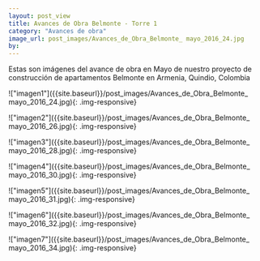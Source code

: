 ```yaml
---
layout: post_view
title: Avances de Obra Belmonte - Torre 1
category: "Avances de obra"
image_url: post_images/Avances_de_Obra_Belmonte_ mayo_2016_24.jpg
by:
---
```


Estas son imágenes del avance de obra en Mayo de nuestro proyecto de construcción de apartamentos Belmonte en Armenia, Quindio, Colombia


!["imagen1"]({{site.baseurl}}/post_images/Avances_de_Obra_Belmonte_ mayo_2016_24.jpg){: .img-responsive}

!["imagen2"]({{site.baseurl}}/post_images/Avances_de_Obra_Belmonte_ mayo_2016_26.jpg){: .img-responsive}

!["imagen3"]({{site.baseurl}}/post_images/Avances_de_Obra_Belmonte_ mayo_2016_28.jpg){: .img-responsive}

!["imagen4"]({{site.baseurl}}/post_images/Avances_de_Obra_Belmonte_ mayo_2016_30.jpg){: .img-responsive}

!["imagen5"]({{site.baseurl}}/post_images/Avances_de_Obra_Belmonte_ mayo_2016_31.jpg){: .img-responsive}

!["imagen6"]({{site.baseurl}}/post_images/Avances_de_Obra_Belmonte_ mayo_2016_32.jpg){: .img-responsive}

!["imagen7"]({{site.baseurl}}/post_images/Avances_de_Obra_Belmonte_ mayo_2016_34.jpg){: .img-responsive}
